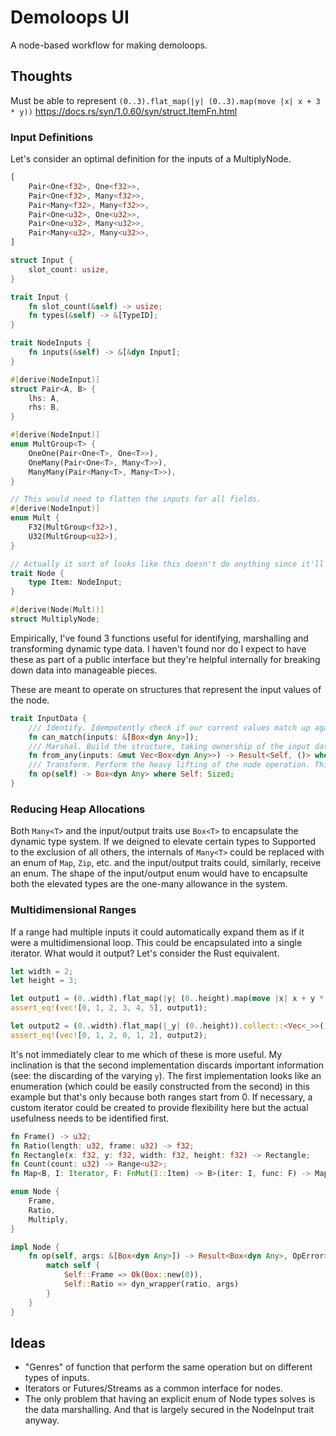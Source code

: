 # Demoloops UI
A node-based workflow for making demoloops.

## Thoughts

Must be able to represent `(0..3).flat_map(|y| (0..3).map(move |x| x + 3 * y))`
https://docs.rs/syn/1.0.60/syn/struct.ItemFn.html

### Input Definitions
Let's consider an optimal definition for the inputs of a MultiplyNode.
```Rust
[
	Pair<One<f32>, One<f32>>,
	Pair<One<f32>, Many<f32>>,
	Pair<Many<f32>, Many<f32>>,
	Pair<One<u32>, One<u32>>,
	Pair<One<u32>, Many<u32>>,
	Pair<Many<u32>, Many<u32>>,
]

struct Input {
	slot_count: usize,
}
```

```Rust
trait Input {
	fn slot_count(&self) -> usize;
	fn types(&self) -> &[TypeID];
}

trait NodeInputs {
	fn inputs(&self) -> &[&dyn Input];
}

#[derive(NodeInput)]
struct Pair<A, B> {
	lhs: A,
	rhs: B,
}

#[derive(NodeInput)]
enum MultGroup<T> {
	OneOne(Pair<One<T>, One<T>>),
	OneMany(Pair<One<T>, Many<T>>),
	ManyMany(Pair<Many<T>, Many<T>>),
}

// This would need to flatten the inputs for all fields.
#[derive(NodeInput)]
enum Mult {
	F32(MultGroup<f32>),
	U32(MultGroup<u32>),
}

// Actually it sort of looks like this doesn't do anything since it'll be running in custom code in MultiplyNode's `op` function anyway.
trait Node {
	type Item: NodeInput;
}

#[derive(Node(Mult))]
struct MultiplyNode;
```

Empirically, I've found 3 functions useful for identifying, marshalling and transforming dynamic type data. I haven't found nor do I expect to have these as part of a public interface but they're helpful internally for breaking down data into manageable pieces.

These are meant to operate on structures that represent the input values of the node.
```Rust
trait InputData {
	/// Identify. Idempotently check if our current values match up against the input structure.
    fn can_match(inputs: &[Box<dyn Any>]);
    /// Marshal. Build the structure, taking ownership of the input data.
    fn from_any(inputs: &mut Vec<Box<dyn Any>>) -> Result<Self, ()> where Self: Sized;
    /// Transform. Perform the heavy lifting of the node operation. This is easier here because the data is validated, concrete and owned.
    fn op(self) -> Box<dyn Any> where Self: Sized;
}
```

### Reducing Heap Allocations
Both `Many<T>` and the input/output traits use `Box<T>` to encapsulate the dynamic type system. If we deigned to elevate certain types to Supported to the exclusion of all others, the internals of `Many<T>` could be replaced with an enum of `Map`, `Zip`, etc. and the input/output traits could, similarly, receive an enum. The shape of the input/output enum would have to encapsulte both the elevated types are the one-many allowance in the system.

### Multidimensional Ranges
If a range had multiple inputs it could automatically expand them as if it were a multidimensional loop. This could be encapsulated into a single iterator. What would it output? Let's consider the Rust equivalent.

```Rust
let width = 2;
let height = 3;

let output1 = (0..width).flat_map(|y| (0..height).map(move |x| x + y * height)).collect::<Vec<_>>();
assert_eq!(vec![0, 1, 2, 3, 4, 5], output1);

let output2 = (0..width).flat_map(|_y| (0..height)).collect::<Vec<_>>();
assert_eq!(vec![0, 1, 2, 0, 1, 2], output2);
```

It's not immediately clear to me which of these is more useful. My inclination is that the second implementation discards important information (see: the discarding of the varying `y`). The first implementation looks like an enumeration (which could be easily constructed from the second) in this example but that's only because both ranges start from 0. If necessary, a custom iterator could be created to provide flexibility here but the actual usefulness needs to be identified first.

```Rust
fn Frame() -> u32;
fn Ratio(length: u32, frame: u32) -> f32;
fn Rectangle(x: f32, y: f32, width: f32, height: f32) -> Rectangle;
fn Count(count: u32) -> Range<u32>;
fn Map<B, I: Iterator, F: FnMut(I::Item) -> B>(iter: I, func: F) -> Map<Item = B>;
```

```rust
enum Node {
	Frame,
	Ratio,
	Multiply,
}

impl Node {
	fn op(self, args: &[Box<dyn Any>]) -> Result<Box<dyn Any>, OpError> {
		match self {
			Self::Frame => Ok(Box::new(0)),
			Self::Ratio => dyn_wrapper(ratio, args)
		}
	}
}
```

## Ideas
- "Genres" of function that perform the same operation but on different types of inputs.
- Iterators or Futures/Streams as a common interface for nodes.
- The only problem that having an explicit enum of Node types solves is the data marshalling. And that is largely secured in the NodeInput trait anyway.
